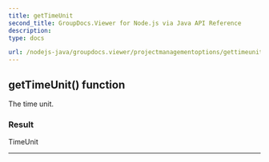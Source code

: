 ```yaml
---
title: getTimeUnit
second_title: GroupDocs.Viewer for Node.js via Java API Reference
description: 
type: docs

url: /nodejs-java/groupdocs.viewer/projectmanagementoptions/gettimeunit/
---
```


## getTimeUnit()  function

 The time unit.
 

### Result
TimeUnit


---



